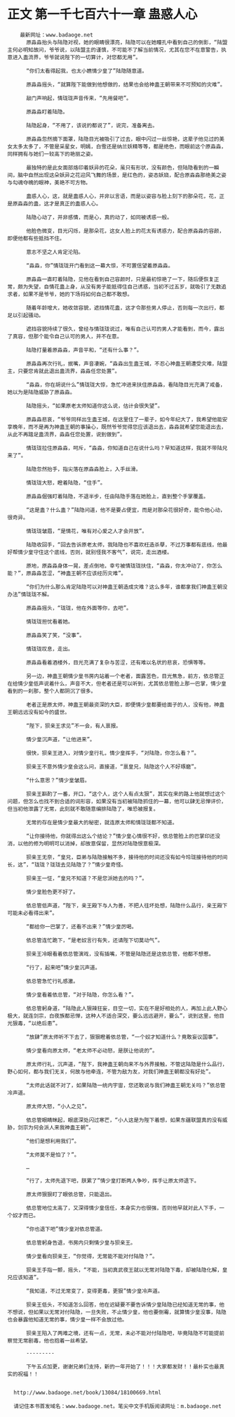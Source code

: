 # 正文 第一千七百六十一章 蛊惑人心
        最新网址：www.badaoge.net
          原淼淼抬头与陆隐对视，她的眼睛很漂亮，陆隐可以在她瞳孔中看到自己的倒影，“陆盟主何必明知故问，爷爷说，以陆盟主的谨慎，不可能不了解当前情况，尤其在您不在意警告，执意进入蛊流界，爷爷就说陛下的一切算计，对您都无用”。
      
          “你们太看得起我，也太小瞧情少皇了”陆隐随意道。
      
          原淼淼摇头，“就算陛下能做到他想做的，结果也会给神蛊王朝带来不可预知的灾难”。
      
          敲门声响起，情珑珑声音传来，“先用餐吧”。
      
          原淼淼盯着陆隐。
      
          陆隐起身，“不用了，该说的都说了”，说完，准备离去。
      
          原淼淼忽然摘下面罩，陆隐目光被吸引了过去，眼中闪过一丝惊艳，这辈子他见过的美女太多太多了，不管是采星女，明嫣，白雪还是纳兰妖精等等，都是绝色，而眼前这个原淼淼，同样拥有与她们一较高下的艳丽之姿。
      
          最独特的是此女面部烙印着妖异的花朵，虽只有形状，没有颜色，但陆隐看到的一瞬间，脑中自然出现这朵妖异之花迎风飞舞的场景，是红色的，姿态妖娆，配合原淼淼那绝美之姿与勾魂夺魄的眼神，美艳不可方物。
      
          蛊惑人心，这，就是蛊惑人心，并非以言语，而是以姿容与脸上刻下的那朵花，花，正是原淼淼的蛊，这才是真正的蛊惑人心。
      
          陆隐心动了，并非感情，而是心，真的动了，如同被诱惑一般。
      
          他脸色微变，目光闪烁，是那朵花，这女人脸上的花太有诱惑力，配合原淼淼的容颜，即便他都有些抵挡不住。
      
          意志不坚之人肯定沦陷。
      
          “淼淼，你”情珑珑开门看到这一幕大惊，不可置信望着原淼淼。
      
          原淼淼一直盯着陆隐，见他在看到自己容颜时，只是最初惊艳了一下，随后便恢复正常，颇为失望，自情花蛊上身，从没有男子能抵得住自己诱惑，当初不过五岁，就吸引了无数追求者，如果不是爷爷，她的下场将如何自己都不敢想。
      
          随着年龄增大，她收敛容貌，遮挡情花蛊，这才令那些男人停止，否则每一次出行，都足以引起骚动。
      
          遮挡容貌持续了很久，曾经与情珑珑说过，唯有自己认可的男人才能看到，而今，露出了真容，但那个能令自己认可的男人，并不在意。
      
          陆隐打量着原淼淼，声音平和，“还有什么事？”。
      
          原淼淼再次行礼，抿嘴，声音凄婉，“淼淼出生蛊王城，不忍心神蛊王朝遭受灾难，陆盟主，只要您肯就此退出蛊流界，淼淼任您处置”。
      
          “淼淼，你在胡说什么”情珑珑大惊，急忙冲进来扶住原淼淼，看陆隐目光充满了戒备，她以为是陆隐威胁了原淼淼。
      
          陆隐摇头，“如果原老太师知道你这么说，估计会很失望”。
      
          原淼淼悲哀，“爷爷同样出生蛊王城，在这里住了一辈子，如今年纪大了，我希望他能安享晚年，而不是再为神蛊王朝的事操心，既然爷爷觉得您应该退出去，淼淼就希望您能退出去，从此不再踏足蛊流界，淼淼任您处置，说到做到”。
      
          情珑珑拉住原淼淼，呵斥，“淼淼，你知道自己在说什么吗？早知道这样，我就不带陆兄来了”。
      
          陆隐忽然抬手，指尖落在原淼淼脸上，入手丝滑。
      
          情珑珑大怒，瞪着陆隐，“住手”。
      
          原淼淼倔强盯着陆隐，不退半步，任由陆隐手落在她脸上，直到整个手掌覆盖。
      
          “这是蛊？什么蛊？”陆隐问道，他不是要占便宜，而是对那朵花很好奇，能令他心动，很奇异。
      
          情珑珑皱眉，“是情花，唯有对心爱之人才会开放”。
      
          陆隐收回手，“回去告诉原老太师，我陆隐也不喜欢枉造杀孽，不过万事都有底线，他最好帮情少皇守住这个底线，否则，就别怪我不客气”，说完，走出酒楼。
      
          原地，原淼淼身体一晃，差点倒地，幸亏被情珑珑扶住，“淼淼，你太冲动了，你怎么能？”，原淼淼苦涩，“神蛊王朝不应该经历灾难”。
      
          “你们为什么那么肯定陆隐可以对神蛊王朝造成灾难？这么多年，谁都拿我们神蛊王朝没办法”情珑珑不解。
      
          原淼淼摇头，“珑珑，他在外面等你，去吧”。
      
          情珑珑担忧看着她。
      
          原淼淼笑了笑，“没事”。
      
          情珑珑叹息，走出。
      
          原淼淼看着酒楼外，目光充满了复杂与苦涩，还有难以名状的悲哀，恐惧等等。
      
          另一边，神蛊王朝情少皇书房内站着一个老者，面露苦色，目光焦急，前方，依总管正在给情少皇低声说着什么，声音不大，但老者还是可以听到，尤其依总管脸上那一巴掌，情少皇看到的一刹那，整个人都阴沉了很多。
      
          老者正是原太师，神蛊王朝最资深的大臣，即便情少皇都要给面子的人，没有他，神蛊王朝远远没有如今的盛世。
      
          “陛下，狈亲王求见”不一会，有人禀报。
      
          情少皇沉声道，“让他进来”。
      
          很快，狈亲王进入，对情少皇行礼，情少皇挥手，“对陆隐，你怎么看？”。
      
          狈亲王不意外情少皇会这么问，直接道，“禀皇兄，陆隐这个人不好琢磨”。
      
          “什么意思？”情少皇皱眉。
      
          狈亲王斟酌了一番，开口，“这个人，这个人有点太狠”，其实在来的路上他就想过这个问题，但怎么也找不到合适的词形容，如果没有当初被陆隐抓住的一幕，他可以肆无忌惮评价，但当初他泄露了无常，此刻就不敢随意编排陆隐了，唯恐被报复。
      
          无常的存在是情少皇最大的秘密，就连原太师和情珑珑都不知道。
      
          “让你接待他，你就得出这么个结论？”情少皇心情很不好，依总管脸上的巴掌印还没消，以他的修为明明可以消掉，却故意保留，显然对陆隐恨意极深。
      
          狈亲王无奈，“皇兄，臣弟与陆隐接触不多，接待他的时间还没有如今玲珑接待他的时间长，这”，“珑珑？珑珑去见陆隐了？”情少皇奇怪。
      
          狈亲王一怔，“皇兄不知道？不是您派她去的吗？”。
      
          情少皇脸色更不好了。
      
          依总管低声道，“陛下，亲王殿下与人为善，不把人往坏处想，陆隐什么品行，亲王殿下可能未必看得出来”。
      
          “都给你一巴掌了，还看不出来？”情少皇厉喝。
      
          依总管连忙跪下，“是老奴言行有失，还请陛下切莫动气”。
      
          狈亲王冷眼看着依总管演戏，没有插嘴，不管是陆隐还是这依总管，他都不想惹。
      
          “行了，起来吧”情少皇沉声道。
      
          依总管急忙行礼感激。
      
          情少皇看着依总管，“对于陆隐，你怎么看？”。
      
          依总管躬身道，“陆隐此人狠辣狂妄，目空一切，实在不是好相处的人，再加上此人野心极大，就连剑宗，白夜族都忌惮，这种人不适合深交，要么远远避开，要么”，说到这里，他目光狠毒，“以绝后患”。
      
          “放肆”原太师听不下去了，狠狠瞪着依总管，“一个奴才知道什么？竟敢妄议国事”。
      
          情少皇看向原太师，“老太师不必动怒，是朕让他说的”。
      
          原太师行礼，沉声道，“陛下，我神蛊王朝向来不与外界接触，不管这陆隐是什么品行，野心如何，都与我们无关，何故与他牵连，不管为敌为友，对我们神蛊王朝都没有好处”。
      
          “太师此话就不对了，如果陆隐一统内宇宙，您还敢说与我们神蛊王朝无关吗？”依总管冷声道。
      
          原太师大怒，“小人之见”。
      
          依总管眼睛眯起，眼底深处闪过寒芒，“小人这是为陛下着想，如果东疆联盟真的没有威胁，剑宗为何会派人来我神蛊王朝”。
      
          “他们是想利用我们”。
      
          “太师莫不是怕了？”。
      
          …
      
          “行了，太师先退下吧，朕累了”情少皇打断两人争吵，挥手让原太师退下。
      
          原太师狠狠盯了眼依总管，只能退出。
      
          依总管地位太高了，又深得情少皇信任，本身实力也很强，否则他早就对此人下手，一个奴才而已。
      
          “你也退下吧”情少皇对依总管道。
      
          依总管躬身告退，书房内只剩情少皇与狈亲王。
      
          情少皇看向狈亲王，“你觉得，无常能不能对付陆隐？”。
      
          狈亲王手指一颤，摇头，“不能，当初真武夜王就以无常对陆隐下毒，却被陆隐化解，皇兄应该知道”。
      
          “我知道，不过无常变了，变得更毒，更狠”情少皇冷声道。
      
          狈亲王低头，不知道怎么回答，他在迟疑要不要告诉情少皇陆隐已经知道无常的事，他不想说，但如果以无常对付陆隐，一旦失败，不止情少皇，他也要倒霉，就算情少皇没事，陆隐也会暴露他知道无常的事，情少皇一样不会放过他。
      
          狈亲王陷入了两难之境，还有一点，无常，未必不能对付陆隐吧，毕竟陆隐不可能提前察觉无常剧毒，他也抱着一丝希望。
      
          ---------
      
          下午五点加更，谢谢兄弟们支持，新的一年开始了！！！大家都发财！！最朴实也最真实的祝福！！
      
      
      http://www.badaoge.net/book/13084/18100669.html
      
      请记住本书首发域名：www.badaoge.net。笔尖中文手机版阅读网址：m.badaoge.net